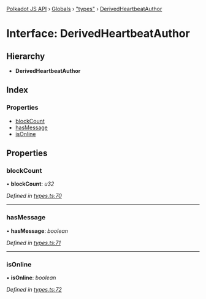 [Polkadot JS API](../README.md) › [Globals](../globals.md) › ["types"](../modules/_types_.md) › [DerivedHeartbeatAuthor](_types_.derivedheartbeatauthor.md)

# Interface: DerivedHeartbeatAuthor

## Hierarchy

* **DerivedHeartbeatAuthor**

## Index

### Properties

* [blockCount](_types_.derivedheartbeatauthor.md#blockcount)
* [hasMessage](_types_.derivedheartbeatauthor.md#hasmessage)
* [isOnline](_types_.derivedheartbeatauthor.md#isonline)

## Properties

###  blockCount

• **blockCount**: *u32*

*Defined in [types.ts:70](https://github.com/polkadot-js/api/blob/e12f2f67c6/packages/api-derive/src/types.ts#L70)*

___

###  hasMessage

• **hasMessage**: *boolean*

*Defined in [types.ts:71](https://github.com/polkadot-js/api/blob/e12f2f67c6/packages/api-derive/src/types.ts#L71)*

___

###  isOnline

• **isOnline**: *boolean*

*Defined in [types.ts:72](https://github.com/polkadot-js/api/blob/e12f2f67c6/packages/api-derive/src/types.ts#L72)*
